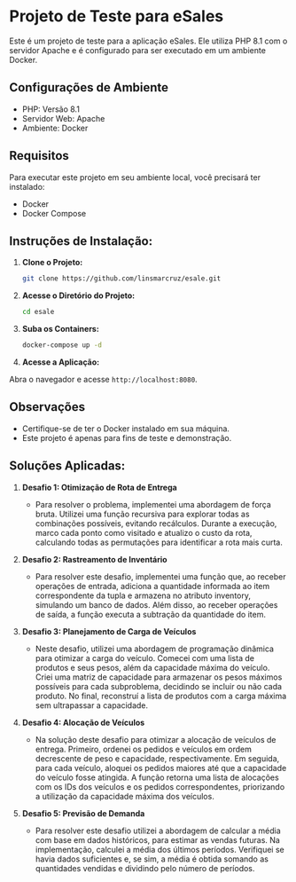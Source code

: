 # Projeto de Teste para eSales
Este é um projeto de teste para a aplicação eSales. Ele utiliza PHP 8.1 com o servidor Apache e é configurado para ser executado em um ambiente Docker.
## Configurações de Ambiente
 - PHP: Versão 8.1
 - Servidor Web: Apache
 - Ambiente: Docker

 ## Requisitos

  Para executar este projeto em seu ambiente local, você precisará ter instalado:

  - Docker
  - Docker Compose
   
## Instruções de Instalação:

1. **Clone o Projeto:**
   ```bash
   git clone https://github.com/linsmarcruz/esale.git

2. **Acesse o Diretório do Projeto:**
   ```bash
   cd esale

3. **Suba os Containers:**
   ```bash
   docker-compose up -d

4. **Acesse a Aplicação:** 
 
Abra o navegador e acesse `http://localhost:8080`.

## Observações
- Certifique-se de ter o Docker instalado em sua máquina.
- Este projeto é apenas para fins de teste e demonstração.


## Soluções Aplicadas:

1. **Desafio 1: Otimização de Rota de Entrega**
   - Para resolver o problema, implementei uma abordagem de força bruta. Utilizei uma função recursiva para explorar todas as combinações possíveis, evitando recálculos. Durante a execução, marco cada ponto como visitado e atualizo o custo da rota, calculando todas as permutações para identificar a rota mais curta.

2. **Desafio 2: Rastreamento de Inventário**
   - Para resolver este desafio, implementei uma função que, ao receber operações de entrada, adiciona a quantidade informada ao item correspondente da tupla e armazena no atributo inventory, simulando um banco de dados. Além disso, ao receber operações de saída, a função executa a subtração da quantidade do item.

3. **Desafio 3: Planejamento de Carga de Veículos**
   - Neste desafio, utilizei uma abordagem de programação dinâmica para otimizar a carga do veículo. Comecei com uma lista de produtos e seus pesos, além da capacidade máxima do veículo. Criei uma matriz de capacidade para armazenar os pesos máximos possíveis para cada subproblema, decidindo se incluir ou não cada produto. No final, reconstruí a lista de produtos com a carga máxima sem ultrapassar a capacidade.

4. **Desafio 4: Alocação de Veículos**
   - Na solução deste desafio para otimizar a alocação de veículos de entrega. Primeiro, ordenei os pedidos e veículos em ordem decrescente de peso e capacidade, respectivamente. Em seguida, para cada veículo, aloquei os pedidos maiores até que a capacidade do veículo fosse atingida. A função retorna uma lista de alocações com os IDs dos veículos e os pedidos correspondentes, priorizando a utilização da capacidade máxima dos veículos.

5. **Desafio 5: Previsão de Demanda**
   - Para resolver este desafio utilizei a abordagem de calcular a média com base em dados históricos, para estimar as vendas futuras. 
Na implementação, calculei a média dos últimos períodos. Verifiquei se havia dados suficientes e, se sim, a média é obtida somando as quantidades vendidas e dividindo pelo número de períodos.

